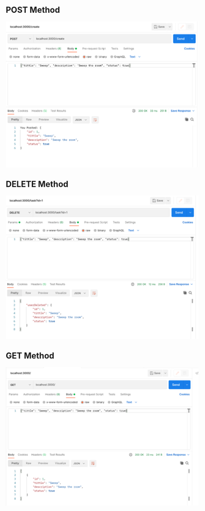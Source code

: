 ## POST Method 

!['POST method image'](https://github.com/JuanAguilarDev/API-REST-Node-JS/blob/main/src/ScreenShots/POST.png)

## DELETE Method

!['DELETE method image'](https://github.com/JuanAguilarDev/API-REST-Node-JS/blob/main/src/ScreenShots/DELETE.png)

## GET Method

!['GET method image'](https://github.com/JuanAguilarDev/API-REST-Node-JS/blob/main/src/ScreenShots/GET.png)
